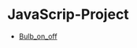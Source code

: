 # JavaScrip-Project
* <a href="https://github.com/Dheeraj2002kumar/JavaScrip-Project/blob/main/Bulb_On_Off/index.html">Bulb_on_off</a>
